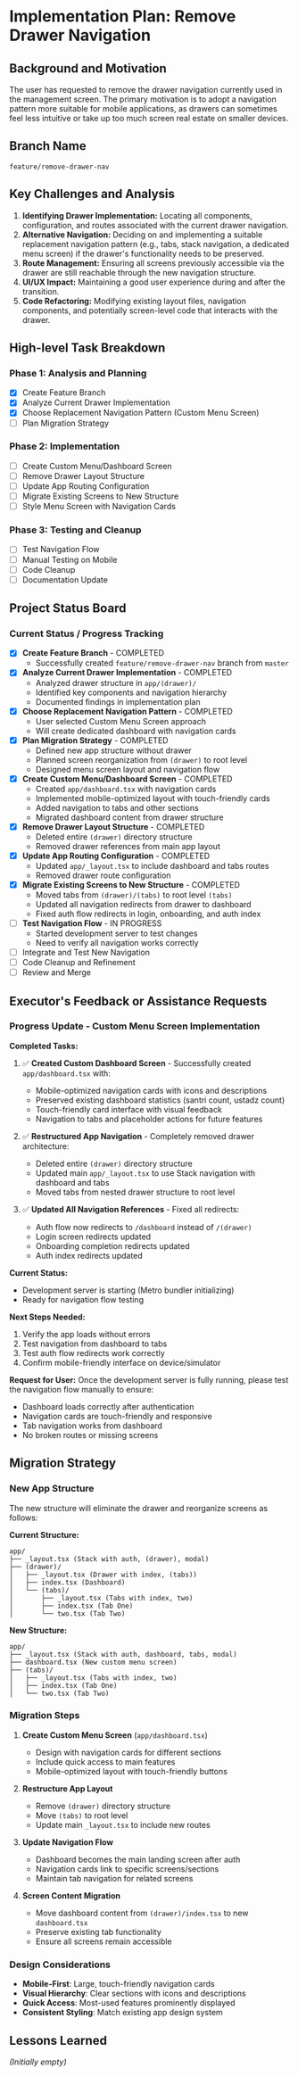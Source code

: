 # Implementation Plan: Remove Drawer Navigation

## Background and Motivation

The user has requested to remove the drawer navigation currently used in the management screen. The primary motivation is to adopt a navigation pattern more suitable for mobile applications, as drawers can sometimes feel less intuitive or take up too much screen real estate on smaller devices.

## Branch Name

`feature/remove-drawer-nav`

## Key Challenges and Analysis

1.  **Identifying Drawer Implementation:** Locating all components, configuration, and routes associated with the current drawer navigation.
2.  **Alternative Navigation:** Deciding on and implementing a suitable replacement navigation pattern (e.g., tabs, stack navigation, a dedicated menu screen) if the drawer's functionality needs to be preserved.
3.  **Route Management:** Ensuring all screens previously accessible via the drawer are still reachable through the new navigation structure.
4.  **UI/UX Impact:** Maintaining a good user experience during and after the transition.
5.  **Code Refactoring:** Modifying existing layout files, navigation components, and potentially screen-level code that interacts with the drawer.

## High-level Task Breakdown

### Phase 1: Analysis and Planning
- [x] Create Feature Branch
- [x] Analyze Current Drawer Implementation
- [x] Choose Replacement Navigation Pattern (Custom Menu Screen)
- [ ] Plan Migration Strategy

### Phase 2: Implementation
- [ ] Create Custom Menu/Dashboard Screen
- [ ] Remove Drawer Layout Structure
- [ ] Update App Routing Configuration
- [ ] Migrate Existing Screens to New Structure
- [ ] Style Menu Screen with Navigation Cards

### Phase 3: Testing and Cleanup
- [ ] Test Navigation Flow
- [ ] Manual Testing on Mobile
- [ ] Code Cleanup
- [ ] Documentation Update

## Project Status Board

### Current Status / Progress Tracking
- [x] **Create Feature Branch** - COMPLETED
  - Successfully created `feature/remove-drawer-nav` branch from `master`
- [x] **Analyze Current Drawer Implementation** - COMPLETED
  - Analyzed drawer structure in `app/(drawer)/`
  - Identified key components and navigation hierarchy
  - Documented findings in implementation plan
- [x] **Choose Replacement Navigation Pattern** - COMPLETED
  - User selected Custom Menu Screen approach
  - Will create dedicated dashboard with navigation cards
- [x] **Plan Migration Strategy** - COMPLETED
  - Defined new app structure without drawer
  - Planned screen reorganization from `(drawer)` to root level
  - Designed menu screen layout and navigation flow
- [x] **Create Custom Menu/Dashboard Screen** - COMPLETED
  - Created `app/dashboard.tsx` with navigation cards
  - Implemented mobile-optimized layout with touch-friendly cards
  - Added navigation to tabs and other sections
  - Migrated dashboard content from drawer structure
- [x] **Remove Drawer Layout Structure** - COMPLETED
  - Deleted entire `(drawer)` directory structure
  - Removed drawer references from main app layout
- [x] **Update App Routing Configuration** - COMPLETED
  - Updated `app/_layout.tsx` to include dashboard and tabs routes
  - Removed drawer route configuration
- [x] **Migrate Existing Screens to New Structure** - COMPLETED
  - Moved tabs from `(drawer)/(tabs)` to root level `(tabs)`
  - Updated all navigation redirects from drawer to dashboard
  - Fixed auth flow redirects in login, onboarding, and auth index
- [ ] **Test Navigation Flow** - IN PROGRESS
  - Started development server to test changes
  - Need to verify all navigation works correctly
- [ ] Integrate and Test New Navigation
- [ ] Code Cleanup and Refinement
- [ ] Review and Merge

## Executor's Feedback or Assistance Requests

### Progress Update - Custom Menu Screen Implementation

**Completed Tasks:**
1. ✅ **Created Custom Dashboard Screen** - Successfully created `app/dashboard.tsx` with:
   - Mobile-optimized navigation cards with icons and descriptions
   - Preserved existing dashboard statistics (santri count, ustadz count)
   - Touch-friendly card interface with visual feedback
   - Navigation to tabs and placeholder actions for future features

2. ✅ **Restructured App Navigation** - Completely removed drawer architecture:
   - Deleted entire `(drawer)` directory structure
   - Updated main `app/_layout.tsx` to use Stack navigation with dashboard and tabs
   - Moved tabs from nested drawer structure to root level

3. ✅ **Updated All Navigation References** - Fixed all redirects:
   - Auth flow now redirects to `/dashboard` instead of `/(drawer)`
   - Login screen redirects updated
   - Onboarding completion redirects updated
   - Auth index redirects updated

**Current Status:**
- Development server is starting (Metro bundler initializing)
- Ready for navigation flow testing

**Next Steps Needed:**
1. Verify the app loads without errors
2. Test navigation from dashboard to tabs
3. Test auth flow redirects work correctly
4. Confirm mobile-friendly interface on device/simulator

**Request for User:**
Once the development server is fully running, please test the navigation flow manually to ensure:
- Dashboard loads correctly after authentication
- Navigation cards are touch-friendly and responsive
- Tab navigation works from dashboard
- No broken routes or missing screens

## Migration Strategy

### New App Structure
The new structure will eliminate the drawer and reorganize screens as follows:

**Current Structure:**
```
app/
├── _layout.tsx (Stack with auth, (drawer), modal)
├── (drawer)/
│   ├── _layout.tsx (Drawer with index, (tabs))
│   ├── index.tsx (Dashboard)
│   └── (tabs)/
│       ├── _layout.tsx (Tabs with index, two)
│       ├── index.tsx (Tab One)
│       └── two.tsx (Tab Two)
```

**New Structure:**
```
app/
├── _layout.tsx (Stack with auth, dashboard, tabs, modal)
├── dashboard.tsx (New custom menu screen)
├── (tabs)/
│   ├── _layout.tsx (Tabs with index, two)
│   ├── index.tsx (Tab One)
│   └── two.tsx (Tab Two)
```

### Migration Steps
1. **Create Custom Menu Screen** (`app/dashboard.tsx`)
   - Design with navigation cards for different sections
   - Include quick access to main features
   - Mobile-optimized layout with touch-friendly buttons

2. **Restructure App Layout**
   - Remove `(drawer)` directory structure
   - Move `(tabs)` to root level
   - Update main `_layout.tsx` to include new routes

3. **Update Navigation Flow**
   - Dashboard becomes the main landing screen after auth
   - Navigation cards link to specific screens/sections
   - Maintain tab navigation for related screens

4. **Screen Content Migration**
   - Move dashboard content from `(drawer)/index.tsx` to new `dashboard.tsx`
   - Preserve existing tab functionality
   - Ensure all screens remain accessible

### Design Considerations
- **Mobile-First**: Large, touch-friendly navigation cards
- **Visual Hierarchy**: Clear sections with icons and descriptions
- **Quick Access**: Most-used features prominently displayed
- **Consistent Styling**: Match existing app design system

## Lessons Learned

*(Initially empty)*